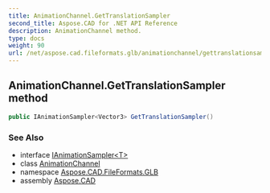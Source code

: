 ```yaml
---
title: AnimationChannel.GetTranslationSampler
second_title: Aspose.CAD for .NET API Reference
description: AnimationChannel method. 
type: docs
weight: 90
url: /net/aspose.cad.fileformats.glb/animationchannel/gettranslationsampler/
---
```

## AnimationChannel.GetTranslationSampler method

```csharp
public IAnimationSampler<Vector3> GetTranslationSampler()
```

### See Also

* interface [IAnimationSampler&lt;T&gt;](../../ianimationsampler-1/)
* class [AnimationChannel](../)
* namespace [Aspose.CAD.FileFormats.GLB](../../animationchannel/)
* assembly [Aspose.CAD](../../../)


